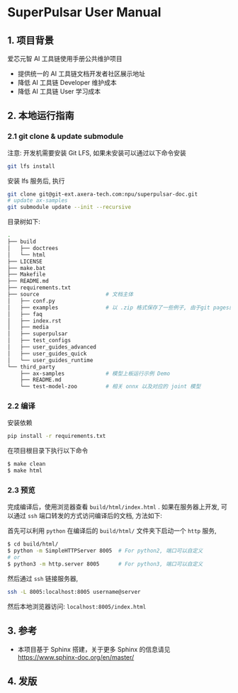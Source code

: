 # SuperPulsar User Manual

## 1. 项目背景

爱芯元智 AI 工具链使用手册公共维护项目

- 提供统一的 AI 工具链文档开发者社区展示地址
- 降低 AI 工具链 Developer 维护成本
- 降低 AI 工具链 User 学习成本

## 2. 本地运行指南

### 2.1 git clone & update submodule

注意: 开发机需要安装 Git LFS, 如果未安装可以通过以下命令安装

```bash
git lfs install
```

安装 lfs 服务后, 执行

```bash
git clone git@git-ext.axera-tech.com:npu/superpulsar-doc.git
# update ax-samples
git submodule update --init --recursive
```

目录树如下:

```bash
.
├── build
│   ├── doctrees
│   └── html
├── LICENSE
├── make.bat
├── Makefile
├── README.md
├── requirements.txt
├── source                     # 文档主体
│   ├── conf.py
│   ├── examples               # 以 .zip 格式保存了一些例子, 由于git pages的限制, 在线文档不支持点击下载操作
│   ├── faq
│   ├── index.rst
│   ├── media
│   ├── superpulsar
│   ├── test_configs
│   ├── user_guides_advanced
│   ├── user_guides_quick
│   └── user_guides_runtime
└── third_party
    ├── ax-samples             # 模型上板运行示例 Demo
    ├── README.md
    └── test-model-zoo         # 相关 onnx 以及对应的 joint 模型
```

### 2.2 编译

安装依赖

```bash
pip install -r requirements.txt
```

在项目根目录下执行以下命令

```bash
$ make clean
$ make html
```

### 2.3 预览

完成编译后，使用浏览器查看 `build/html/index.html` . 如果在服务器上开发, 可以通过 `ssh` 端口转发的方式访问编译后的文档, 方法如下:

首先可以利用 `python` 在编译后的 `build/html/` 文件夹下启动一个 `http` 服务,

```bash
$ cd build/html/
$ python -m SimpleHTTPServer 8005  # For python2, 端口可以自定义
# or
$ python3 -m http.server 8005      # For python3, 端口可以自定义
```

然后通过 `ssh` 链接服务器,

```bash
ssh -L 8005:localhost:8005 username@server
```

然后本地浏览器访问: `localhost:8005/index.html`

## 3. 参考

- 本项目基于 Sphinx 搭建，关于更多 Sphinx 的信息请见 https://www.sphinx-doc.org/en/master/

## 4. 发版


